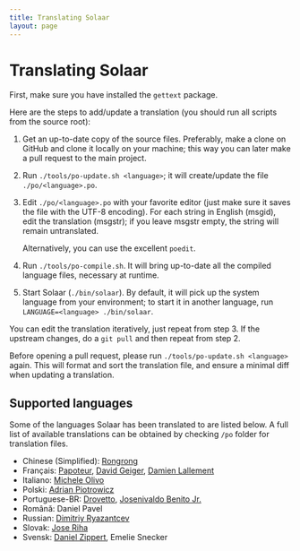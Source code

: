 ```yaml
---
title: Translating Solaar
layout: page
---
```


# Translating Solaar

First, make sure you have installed the `gettext` package.

Here are the steps to add/update a translation (you should run all scripts from
the source root):

1. Get an up-to-date copy of the source files. Preferably, make a clone on
   GitHub and clone it locally on your machine; this way you can later make a
   pull request to the main project.

2. Run `./tools/po-update.sh <language>`; it will create/update the file
   `./po/<language>.po`.

3. Edit `./po/<language>.po` with your favorite editor (just make sure it saves
   the file with the UTF-8 encoding). For each string in English (msgid), edit
   the translation (msgstr); if you leave msgstr empty, the string will remain
   untranslated.

   Alternatively, you can use the excellent `poedit`.

4. Run `./tools/po-compile.sh`. It will bring up-to-date all the compiled
   language files, necessary at runtime.

5. Start Solaar (`./bin/solaar`). By default, it will pick up the system language
   from your environment; to start it in another language, run
   `LANGUAGE=<language> ./bin/solaar`.

You can edit the translation iteratively, just repeat from step 3.
If the upstream changes, do a `git pull` and then repeat from step 2.

Before opening a pull request, please run `./tools/po-update.sh <language>` again. This will
format and sort the translation file, and ensure a minimal diff when updating
a translation.

## Supported languages

Some of the languages Solaar has been translated to are listed below. A full list of available translations can be obtained by checking `/po` folder for translation files.

- Chinese (Simplified): [Rongrong][Rongronggg9]
- Français: [Papoteur][papoteur], [David Geiger][david-geiger],
  [Damien Lallement][damsweb]
- Italiano: [Michele Olivo][micheleolivo]
- Polski: [Adrian Piotrowicz][nexces]
- Portuguese-BR: [Drovetto][drovetto], [Josenivaldo Benito Jr.][jrbenito]
- Română: Daniel Pavel
- Russian: [Dimitriy Ryazantcev][DJm00n]
- Slovak: [Jose Riha][jose1711]
- Svensk: [Daniel Zippert][zipperten], Emelie Snecker

[Rongronggg9]: https://github.com/Rongronggg9
[papoteur]: http://github.com/papoteur
[david-geiger]: http://github.com/david-geiger
[damsweb]: http://github.com/damsweb
[DJm00n]: https://github.com/DJm00n
[jose1711]: https://github.com/jose1711
[nexces]: http://github.com/nexces
[zipperten]: http://github.com/zipperten
[micheleolivo]: http://github.com/micheleolivo
[drovetto]: https://github.com/drovetto
[jrbenito]: https://github.com/jrbenito/
